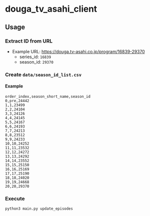 # douga_tv_asahi_client

## Usage

### Extract ID from URL

- Example URL: <https://douga.tv-asahi.co.jp/program/16839-29370>
  - series_id: `16839`
  - season_id: `29370`

### Create `data/season_id_list.csv`

#### Example

```csv
order_index,season_short_name,season_id
0,pre,24442
1,1,23499
2,2,24104
3,3,24126
4,4,24145
5,5,24167
6,6,24193
7,7,24213
8,8,23512
9,9,24233
10,10,24252
11,11,23532
12,12,24272
13,13,24292
14,14,23552
15,15,25150
16,16,25169
17,17,25190
18,18,24020
19,19,24668
20,20,29370
```

### Execute

```shell
python3 main.py update_episodes
```

